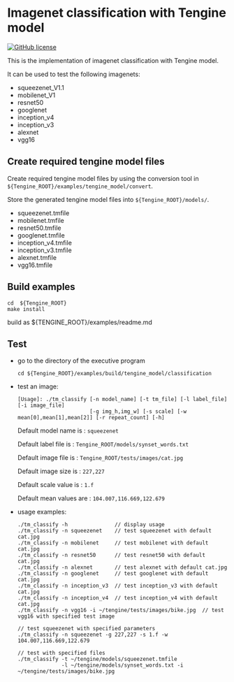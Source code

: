# Imagenet classification with Tengine model

[![GitHub license](http://OAID.github.io/pics/apache_2.0.svg)](./LICENSE)

This is the implementation of imagenet classification with Tengine model.

It can be used to test the following imagenets:

- squeezenet_V1.1
- mobilenet_V1
- resnet50
- googlenet
- inception_v4
- inception_v3
- alexnet
- vgg16

## Create required tengine model files

Create required tengine model files by using the conversion tool in `${Tengine_ROOT}/examples/tengine_model/convert`.

Store the generated tengine model files into `${Tengine_ROOT}/models/`.

- squeezenet.tmfile
- mobilenet.tmfile
- resnet50.tmfile
- googlenet.tmfile
- inception_v4.tmfile
- inception_v3.tmfile
- alexnet.tmfile
- vgg16.tmfile


## Build examples
```
cd  ${Tengine_ROOT}
make install
```
build as ${TENGINE_ROOT}/examples/readme.md

## Test
- go to the directory of the executive program

    ```
    cd ${Tengine_ROOT}/examples/build/tengine_model/classification
    ```
- test an image:

    ```
    [Usage]: ./tm_classify [-n model_name] [-t tm_file] [-l label_file] [-i image_file]
                           [-g img_h,img_w] [-s scale] [-w mean[0],mean[1],mean[2]] [-r repeat_count] [-h]
    ```
    Default model name is : `squeezenet`

    Default label file is : `Tengine_ROOT/models/synset_words.txt`

    Default image file is : `Tengine_ROOT/tests/images/cat.jpg`

    Default image size is : `227,227`

    Default scale value is : `1.f`

    Default mean values are : `104.007,116.669,122.679`


- usage examples:

    ```
    ./tm_classify -h               // display usage
    ./tm_classify -n squeezenet    // test squeezenet with default cat.jpg
    ./tm_classify -n mobilenet     // test mobilenet with default cat.jpg
    ./tm_classify -n resnet50      // test resnet50 with default cat.jpg
    ./tm_classify -n alexnet       // test alexnet with default cat.jpg
    ./tm_classify -n googlenet     // test googlenet with default cat.jpg
    ./tm_classify -n inception_v3  // test inception_v3 with default cat.jpg
    ./tm_classify -n inception_v4  // test inception_v4 with default cat.jpg
    ./tm_classify -n vgg16 -i ~/tengine/tests/images/bike.jpg  // test vgg16 with specified test image
    
    // test squeezenet with specified parameters
    ./tm_classify -n squeezenet -g 227,227 -s 1.f -w 104.007,116.669,122.679
    
    // test with specified files
    ./tm_classify -t ~/tengine/models/squeezenet.tmfile
                  -l ~/tengine/models/synset_words.txt -i ~/tengine/tests/images/bike.jpg
    ```

